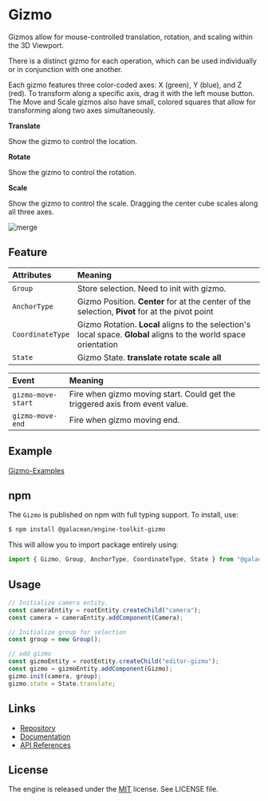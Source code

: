 # Gizmo

Gizmos allow for mouse-controlled translation, rotation, and scaling within the 3D Viewport.

There is a distinct gizmo for each operation, which can be used individually or in conjunction with one another.

Each gizmo features three color-coded axes: X (green), Y (blue), and Z (red). To transform along a specific axis, drag it with the left mouse button. The Move and Scale gizmos also have small, colored squares that allow for transforming along two axes simultaneously.

**Translate**

Show the gizmo to control the location.

**Rotate**

Show the gizmo to control the rotation.

**Scale**

Show the gizmo to control the scale. Dragging the center cube scales along all three axes.

![merge](https://mdn.alipayobjects.com/huamei_qbugvr/afts/img/A*f5lvSIAaQiAAAAAAAAAAAAAADtKFAQ/original)

## Feature

| Attributes | Meaning |
| :-- | :-- |
| `Group` | Store selection. Need to init with gizmo. |
| `AnchorType` | Gizmo Position. **Center** for at the center of the selection, **Pivot** for at the pivot point |
| `CoordinateType` | Gizmo Rotation. **Local** aligns to the selection's local space. **Global** aligns to the world space orientation |
| `State` | Gizmo State. **translate** **rotate** **scale** **all** |

| Event              | Meaning                                                                      |
| :----------------- | :--------------------------------------------------------------------------- |
| `gizmo-move-start` | Fire when gizmo moving start. Could get the triggered axis from event value. |
| `gizmo-move-end`   | Fire when gizmo moving end.                                                  |

## Example

[Gizmo-Examples](https://oasisengine.cn/#/examples/latest/gizmo)

## npm

The `Gizmo` is published on npm with full typing support. To install, use:

```sh
$ npm install @galacean/engine-toolkit-gizmo
```

This will allow you to import package entirely using:

```javascript
import { Gizmo, Group, AnchorType, CoordinateType, State } from "@galacean/engine-toolkit-gizmo";
```

## Usage

```ts
// Initialize camera entity.
const cameraEntity = rootEntity.createChild("camera");
const camera = cameraEntity.addComponent(Camera);

// Initialize group for selection
const group = new Group();

// add gizmo
const gizmoEntity = rootEntity.createChild("editor-gizmo");
const gizmo = gizmoEntity.addComponent(Gizmo);
gizmo.init(camera, group);
gizmo.state = State.translate;
```

## Links

- [Repository](https://github.com/galacean/engine-toolkit)
- [Documentation](https://oasisengine.cn/#/docs/latest/cn/install)
- [API References](https://oasisengine.cn/#/api/latest/core)

## License

The engine is released under the [MIT](https://opensource.org/licenses/MIT) license. See LICENSE file.
